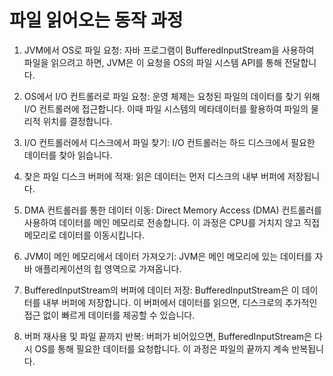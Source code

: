 # 파일 읽어오는 동작 과정

1. JVM에서 OS로 파일 요청: 자바 프로그램이 BufferedInputStream을 사용하여 파일을 읽으려고 하면, JVM은 이 요청을 OS의 파일 시스템 API를 통해 전달합니다.

2. OS에서 I/O 컨트롤러로 파일 요청: 운영 체제는 요청된 파일의 데이터를 찾기 위해 I/O 컨트롤러에 접근합니다. 이때 파일 시스템의 메타데이터를 활용하여 파일의 물리적 위치를 결정합니다.
3. I/O 컨트롤러에서 디스크에서 파일 찾기: I/O 컨트롤러는 하드 디스크에서 필요한 데이터를 찾아 읽습니다.
4. 찾은 파일 디스크 버퍼에 적재: 읽은 데이터는 먼저 디스크의 내부 버퍼에 저장됩니다.
5. DMA 컨트롤러를 통한 데이터 이동: Direct Memory Access (DMA) 컨트롤러를 사용하여 데이터를 메인 메모리로 전송합니다. 이 과정은 CPU를 거치지 않고 직접 메모리로 데이터를 이동시킵니다.
6. JVM이 메인 메모리에서 데이터 가져오기:
   JVM은 메인 메모리에 있는 데이터를 자바 애플리케이션의 힙 영역으로 가져옵니다.
7. BufferedInputStream의 버퍼에 데이터 저장: BufferedInputStream은 이 데이터를 내부 버퍼에 저장합니다. 이 버퍼에서 데이터를 읽으면, 디스크로의 추가적인 접근 없이 빠르게 데이터를
   제공할 수 있습니다.
8. 버퍼 재사용 및 파일 끝까지 반복: 버퍼가 비어있으면, BufferedInputStream은 다시 OS를 통해 필요한 데이터를 요청합니다. 이 과정은 파일의 끝까지 계속 반복됩니다.